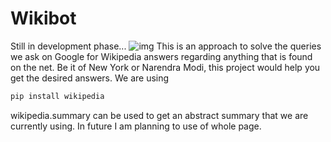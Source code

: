 # Wikibot

Still in development phase...
![img](https://upload.wikimedia.org/wikipedia/commons/thumb/0/0f/Homepage_of_Wikipedia.png/541px-Homepage_of_Wikipedia.png)
This is an approach to solve the queries we ask on Google for Wikipedia answers regarding anything that is found on the net.
Be it of New York or Narendra Modi, this project would help you get the desired answers.
We are using 
```bash
pip install wikipedia
```
wikipedia.summary can be used to get an abstract summary that we are currently using. In future I am planning to use of whole page.
